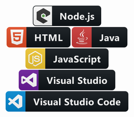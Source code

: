 <p align="center">
  <img src="https://github.com/MikeCodesDotNET/ColoredBadges/raw/master/svg/dev/frameworks/nodejs_larger.svg"><br>
  <img src="https://github.com/MikeCodesDotNET/ColoredBadges/raw/master/svg/dev/languages/html.svg">
  <img src="https://github.com/MikeCodesDotNET/ColoredBadges/raw/master/svg/dev/languages/java.svg">
  <img src="https://github.com/MikeCodesDotNET/ColoredBadges/raw/master/svg/dev/languages/js.svg"><br>
  <img src="https://github.com/MikeCodesDotNET/ColoredBadges/raw/master/svg/dev/tools/visualstudio.svg">
  <img src="https://github.com/MikeCodesDotNET/ColoredBadges/raw/master/svg/dev/tools/visualstudio_code.svg">
</p>

<!--
**Lenzork/Lenzork** is a ✨ _special_ ✨ repository because its `README.md` (this file) appears on your GitHub profile.

Here are some ideas to get you started:

- 🔭 I’m currently working on ...
- 🌱 I’m currently learning ...
- 👯 I’m looking to collaborate on ...
- 🤔 I’m looking for help with ...
- 💬 Ask me about ...
- 📫 How to reach me: ...
- 😄 Pronouns: ...
- ⚡ Fun fact: ...
-->
